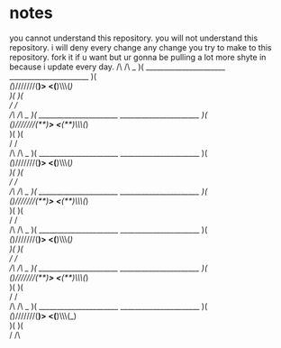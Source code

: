 # notes
you cannot understand this repository. you will not understand this repository. i will deny every change any change you try to make to this repository. fork it if u want but ur gonna be pulling a lot more shyte in because i  update every day. 
           /\                                                                                                       /\\
 _         )( ______________________                                                         ______________________ )(         _\
(_)///////(**)______________________>                                                       <______________________(**)\\\\\\\(_)\
           )(                                                                                                       )(\
           \/                                                                                                       \/\
           /\                                                                                                       /\\
 _         )( ______________________                                                         ______________________ )(         _\
(_)///////(**)______________________>                                                       <______________________(**)\\\\\\\(_)\
           )(                                                                                                       )(\
           \/                                                                                                       \/\
           /\                                                                                                       /\\
 _         )( ______________________                                                         ______________________ )(         _\
(_)///////(**)______________________>                                                       <______________________(**)\\\\\\\(_)\
           )(                                                                                                       )(\
           \/                                                                                                       \/\
           /\                                                                                                       /\\
 _         )( ______________________                                                         ______________________ )(         _\
(_)///////(**)______________________>                                                       <______________________(**)\\\\\\\(_)\
           )(                                                                                                       )(\
           \/                                                                                                       \/\
           /\                                                                                                       /\\
 _         )( ______________________                                                         ______________________ )(         _\
(_)///////(**)______________________>                                                       <______________________(**)\\\\\\\(_)\
           )(                                                                                                       )(\
           \/                                                                                                       \/\
           /\                                                                                                       /\\
 _         )( ______________________                                                         ______________________ )(         _\
(_)///////(**)______________________>                                                       <______________________(**)\\\\\\\(_)\
           )(                                                                                                       )(\
           \/                                                                                                       \/\
           /\                                                                                                       /\\
 _         )( ______________________                                                         ______________________ )(         _\
(_)///////(**)______________________>                                                       <______________________(**)\\\\\\\(_)\
           )(                                                                                                       )(\
           \/                                                                                                       \/\
           
           
